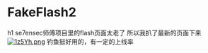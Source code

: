 # FakeFlash2
h1 se7ensec师傅项目里的flash页面太老了 所以我扒了最新的页面下来
<a href="https://img.wenhairu.com/image/1z5Yh"><img src="https://img.wenhairu.com/images/2021/11/13/1z5Yh.png" alt="1z5Yh.png" border="0" /></a>
钓鱼挺好用的，有一定的上线率
